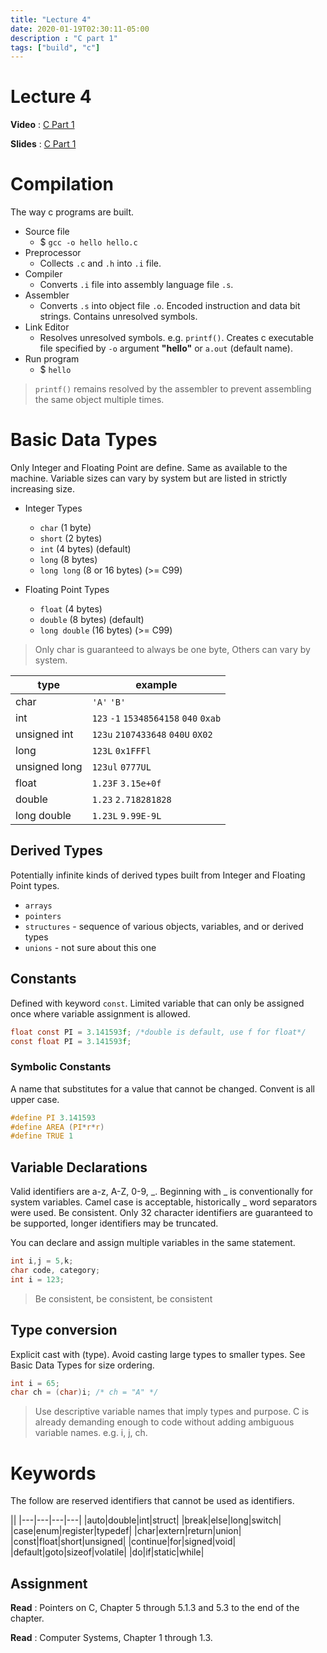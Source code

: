 ```yaml
---
title: "Lecture 4"
date: 2020-01-19T02:30:11-05:00
description : "C part 1"
tags: ["build", "c"]
---
```


# Lecture 4
**Video** : [C Part 1](https://urldefense.com/v3/__https:/osu.zoom.us/rec/share/Jj2iU3dMQcLFDfLXr4Z51XlWgMRZov_ziixoHpSon7D0rBmNsVZCUF4_iJa_F5_-.X8OlDXjS_OoEfRVW__;!!KGKeukY!isQP2wVmp9bUuofGZ9Mj-jmnROV7FIZejaUehGHaTN3c6IStDzp6oN9lsXQVKElk$)

**Slides** : [C Part 1](https://osu.instructure.com/courses/95904/files/folder/Zoom_Lectures/Class%20slides?preview=28361906)

# Compilation
The way c programs are built.

- Source file
  - $ `gcc -o hello hello.c`
- Preprocessor
  - Collects `.c` and `.h` into `.i` file.
- Compiler
  - Converts `.i` file into assembly language file `.s`.
- Assembler
  - Converts `.s` into object file `.o`. Encoded instruction and data bit strings. Contains unresolved symbols. 
- Link Editor
  - Resolves unresolved symbols. e.g. `printf()`. Creates c executable file specified by `-o` argument **"hello"** or `a.out` (default name).
- Run program
  - $ `hello`

> `printf()` remains resolved by the assembler to prevent assembling the same object multiple times.

# Basic Data Types
Only Integer and Floating Point are define. Same as available to the machine. Variable sizes can vary by system but are listed in strictly increasing size.

- Integer Types
  - `char` (1 byte)
  - `short` (2 bytes)
  - `int` (4 bytes) (default)
  - `long` (8 bytes)
  - `long long` (8 or 16 bytes) (>= C99)

- Floating Point Types
  - `float` (4 bytes)
  - `double` (8 bytes) (default)
  - `long double` (16 bytes) (>= C99)

> Only char is guaranteed to always be one byte, Others can vary by system.

|type|example|
|---|---|
|char|`'A'` `'B'`|
|int|`123` `-1` `15348564158` `040` `0xab`|
|unsigned int|`123u` `2107433648` `040U` `0X02`|
|long|`123L` `0x1FFFl`|
|unsigned long|`123ul` `0777UL`|
|float|`1.23F` `3.15e+0f`|
|double|`1.23` `2.718281828`|
|long double|`1.23L` `9.99E-9L`|

## Derived Types
Potentially infinite kinds of derived types built from Integer and Floating Point types.

- `arrays`
- `pointers`
- `structures` - sequence of various objects, variables, and or derived types 
- `unions` - not sure about this one

## Constants
Defined with keyword `const`. Limited variable that can only be assigned once where variable assignment is allowed.


``` c
float const PI = 3.141593f; /*double is default, use f for float*/
const float PI = 3.141593f;
```

### Symbolic Constants
A name that substitutes for a value that cannot be changed. Convent is all upper case.

``` c
#define PI 3.141593
#define AREA (PI*r*r)
#define TRUE 1
```

## Variable Declarations
Valid identifiers are a-z, A-Z, 0-9, _. Beginning with _ is conventionally for system variables. Camel case is acceptable, historically _ word separators were used. Be consistent. Only 32 character identifiers are guaranteed to be supported, longer identifiers may be truncated.

You can declare and assign multiple variables in the same statement.
``` c
int i,j = 5,k;
char code, category;
int i = 123;
```

> Be consistent, be consistent, be consistent

## Type conversion
Explicit cast with (type). Avoid casting large types to smaller types. See Basic Data Types for size ordering.

``` c
int i = 65;
char ch = (char)i; /* ch = "A" */
```

> Use descriptive variable names that imply types and purpose. C is already demanding enough to code without adding ambiguous variable names. e.g. i, j, ch.

# Keywords
The follow are reserved identifiers that cannot be used as identifiers.

||
|---|---|---|---|
|auto|double|int|struct|
|break|else|long|switch|
|case|enum|register|typedef|
|char|extern|return|union|
|const|float|short|unsigned|
|continue|for|signed|void|
|default|goto|sizeof|volatile|
|do|if|static|while|

## Assignment
**Read** : Pointers on C, Chapter 5 through 5.1.3 and 5.3 to the end of the chapter.

**Read** : Computer Systems, Chapter 1 through 1.3.
